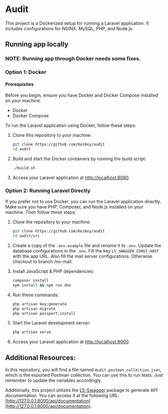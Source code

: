 # Audit

This project is a Dockerized setup for running a Laravel application. It includes configurations for NGINX, MySQL, PHP, and Node.js.

## Running app locally

### NOTE: Running app through Docker needs some fixes.

### Option 1: Docker

#### Prerequisites

Before you begin, ensure you have Docker and Docker Compose installed on your machine.

- Docker
- Docker Compose

To run the Laravel application using Docker, follow these steps:

1. Clone this repository to your machine:

    ```bash
    git clone https://github.com/KeiKey/audit
    cd audit
    ```

2. Build and start the Docker containers by running the build script:

    ```bash
    ./build.sh
    ```

3. Access your Laravel application at [http://localhost:8080](http://localhost:8080).

### Option 2: Running Laravel Directly

If you prefer not to use Docker, you can run the Laravel application directly. Make sure you have PHP, Composer, and Node.js installed on your machine. Then follow these steps:

1. Clone the repository to your machine:

    ```bash
    git clone https://github.com/KeiKey/audit
    cd audit/src
    ```

2. Create a copy of the `.env.example` file and rename it to `.env`. Update the database configurations in the `.env`. 
Fill the key `L5_SWAGGER_CONST_HOST` with the app URL. Also fill the mail server configurations. Otherwise checkout 
to branch /no-mail.

3. Install JavaScript & PHP dependencies:

    ```bash
    composer install
    npm install && npm run dev
    ```

4. Run these commands:

    ```bash
    php artisan key:generate
    php artisan migrate
    php artisan passport:install
    ```

5. Start the Laravel development server:

    ```bash
    php artisan serve
    ```

6. Access your Laravel application at [http://localhost:8000](http://localhost:8000).

## Additional Resources:

In this repository, you will find a file named `Audit.postman_collection.json`, which is the exported Postman collection. You can use this to run tests. Just remember to update the variables accordingly.

Additionally, this project utilizes the [L5-Swagger](https://github.com/DarkaOnLine/L5-Swagger) package to generate API documentation. You can access it at the following URL: [http://127.0.0.1:8000/api/documentation](http://127.0.0.1:8000/api/documentation).
